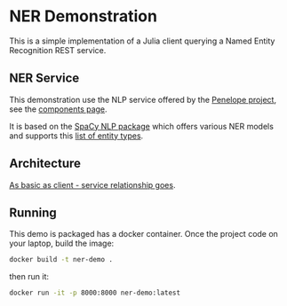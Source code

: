 # NER Demonstration

This is a simple implementation of a Julia client querying a Named Entity Recognition REST service.

## NER Service

This demonstration use the NLP service offered by the [Penelope project](https://penelope.vub.be/), see the [components page](https://penelope.vub.be/components/).

It is based on the [SpaCy NLP package](https://spacy.io/) which offers various NER models and supports this [list of entity types](https://spacy.io/usage/linguistic-features#entity-types).

## Architecture

[As basic as client - service relationship goes](https://docs.google.com/presentation/d/1feYvHHJ7XQXTR9R3LzmL3c9-9rxJ0AbF75OBopHyYfo/edit?usp=sharing).

## Running

This demo is packaged has a docker container. Once the project code on your laptop, build the image:

```bash
docker build -t ner-demo .
```

then run it:

```bash
docker run -it -p 8000:8000 ner-demo:latest
```